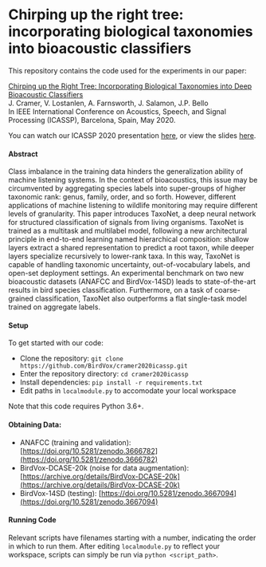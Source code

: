 # Chirping up the right tree: incorporating biological taxonomies into bioacoustic classifiers

This repository contains the code used for the experiments in our paper:

[Chirping up the Right Tree: Incorporating Biological Taxonomies into Deep Bioacoustic Classifiers](http://www.justinsalamon.com/uploads/4/3/9/4/4394963/cramer_taxonet_icassp_2020.pdf)  
J. Cramer, V. Lostanlen, A. Farnsworth, J. Salamon, J.P. Bello  
In IEEE International Conference on Acoustics, Speech, and Signal Processing (ICASSP), Barcelona, Spain, May 2020.

You can watch our ICASSP 2020 presentation [here](https://youtu.be/A16ObKJ6lLY), or view the slides [here](icassp2020-slides.pdf).

#### Abstract
Class imbalance in the training data hinders the generalization ability of machine listening systems.
In the context of bioacoustics, this issue may be circumvented by aggregating species labels into super-groups of higher taxonomic rank: genus, family, order, and so forth.
However, different applications of machine listening to wildlife monitoring may require different levels of granularity.
This paper introduces TaxoNet, a deep neural network for structured classification of signals from living organisms.
TaxoNet is trained as a multitask and multilabel model, following a new architectural principle in end-to-end learning named hierarchical composition: shallow layers extract a shared representation to predict a root taxon, while deeper layers specialize recursively to lower-rank taxa.
In this way, TaxoNet is capable of handling taxonomic uncertainty, out-of-vocabulary labels, and open-set deployment settings.
An experimental benchmark on two new bioacoustic datasets (ANAFCC and BirdVox-14SD) leads to state-of-the-art results in bird species classification.
Furthermore, on a task of coarse-grained classification, TaxoNet also outperforms a flat single-task model trained on aggregate labels.


#### Setup

To get started with our code:
* Clone the repository: `git clone https://github.com/BirdVox/cramer2020icassp.git`
* Enter the repository directory: `cd cramer2020icassp`
* Install dependencies: `pip install -r requirements.txt`
* Edit paths in `localmodule.py` to accomodate your local workspace

Note that this code requires Python 3.6+.

#### Obtaining Data:
* ANAFCC (training and validation): [https://doi.org/10.5281/zenodo.3666782](https://doi.org/10.5281/zenodo.3666782)
* BirdVox-DCASE-20k (noise for data augmentation): [https://archive.org/details/BirdVox-DCASE-20k](https://archive.org/details/BirdVox-DCASE-20k)
* BirdVox-14SD (testing): [https://doi.org/10.5281/zenodo.3667094](https://doi.org/10.5281/zenodo.3667094)

#### Running Code
Relevant scripts have filenames starting with a number, indicating the order in which to run them. After editing `localmodule.py` to reflect your workspace, scripts can simply be run via `python <script_path>`.
